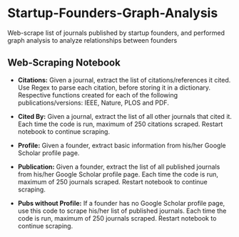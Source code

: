 # Startup-Founders-Graph-Analysis
Web-scrape list of journals published by startup founders, and performed graph analysis to analyze relationships between founders

## Web-Scraping Notebook

*   **Citations:** Given a journal, extract the list of citations/references it cited. Use Regex to parse each citation, before storing it in a dictionary. Respective functions created for each of the following publications/versions: IEEE, Nature, PLOS and PDF.

*   **Cited By:** Given a journal, extract the list of all other journals that cited it. Each time the code is run, maximum of 250 citations scraped. Restart notebook to continue scraping.

*   **Profile:** Given a founder, extract basic information from his/her Google Scholar profile page.

*   **Publication:** Given a founder, extract the list of all published journals from his/her Google Scholar profile page. Each time the code is run, maximum of 250 journals scraped. Restart notebook to continue scraping.

*   **Pubs without Profile:** If a founder has no Google Scholar profile page, use this code to scrape his/her list of published journals. Each time the code is run, maximum of 250 journals scraped. Restart notebook to continue scraping.
